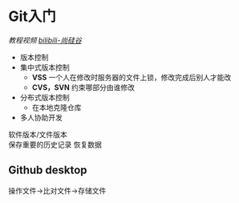 # Git入门
*教程视频 [bilibili-尚硅谷](https://www.bilibili.com/video/BV1wm4y1z7Dg)*
* 版本控制
* 集中式版本控制
  * **VSS** 一个人在修改时服务器的文件上锁，修改完成后别人才能改
  * **CVS，SVN** 约束哪部分由谁修改
* 分布式版本控制
  * 在本地克隆仓库
* 多人协助开发

软件版本/文件版本  
保存重要的历史记录 恢复数据

## Github desktop
操作文件->比对文件->存储文件
